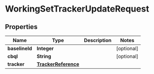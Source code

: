

# WorkingSetTrackerUpdateRequest


## Properties

Name | Type | Description | Notes
------------ | ------------- | ------------- | -------------
**baselineId** | **Integer** |  |  [optional]
**cbql** | **String** |  |  [optional]
**tracker** | [**TrackerReference**](TrackerReference.md) |  | 



